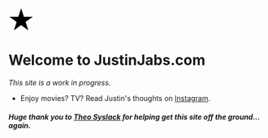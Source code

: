 <svg xmlns="http://www.w3.org/2000/svg" width="50" height="50" viewBox="0 0 260 245" class="star">
<path d="m55,237 74-228 74,228L9,96h240"/>
</svg>

# Welcome to JustinJabs.com
*This site is a work in progress.*

- Enjoy movies? TV? Read Justin's thoughts on [Instagram](https://www.instagram.com/jibjabjerbs/).

##### *Huge thank you to [Theo Syslack](https://theosyslack.com/) for helping get this site off the ground... again.*
